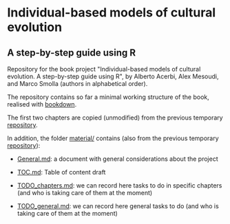 # Individual-based models of cultural evolution

## A step-by-step guide using R

Repository for the book project "Individual-based models of cultural evolution. A step-by-step guide using R", by Alberto Acerbi, Alex Mesoudi, and Marco Smolla (authors in alphabetical order). 

The repository contains so far a minimal working structure of the book, realised with [bookdown](https://bookdown.org). 

The first two chapters are copied (unmodified) from the previous temporary [repository](https://github.com/albertoacerbi/IBM-cultevo).

In addition, the folder [material/](material) contains (also from the previous temporary [repository](https://github.com/albertoacerbi/IBM-cultevo)): 

* [General.md](https://github.com/albertoacerbi/IBM-cultevo-bookdown/blob/master/material/General.md): a document with general considerations about the project

* [TOC.md](https://github.com/albertoacerbi/IBM-cultevo-bookdown/blob/master/material/TOC.md): Table of content draft 

* [TODO_chapters.md](https://github.com/albertoacerbi/IBM-cultevo-bookdown/blob/master/material/TODO_chapters.md): we can record here tasks to do in specific chapters (and who is taking care of them at the moment)   

* [TODO_general.md](https://github.com/albertoacerbi/IBM-cultevo-bookdown/blob/master/material/TODO_general.md): we can record here general tasks to do (and who is taking care of them at the moment)   
 